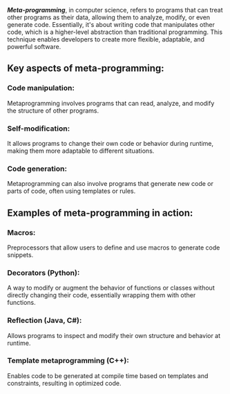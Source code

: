 ***Meta-programming***, in computer science, refers to programs that can treat other programs as their data, allowing them to analyze, modify, or even generate code. Essentially, it's about writing code that manipulates other code, which is a higher-level abstraction than traditional programming. This technique enables developers to create more flexible, adaptable, and powerful software. 


## Key aspects of meta-programming:

### Code manipulation:
Metaprogramming involves programs that can read, analyze, and modify the structure of other programs.

### Self-modification:
It allows programs to change their own code or behavior during runtime, making them more adaptable to different situations.

### Code generation:
Metaprogramming can also involve programs that generate new code or parts of code, often using templates or rules. 


## Examples of meta-programming in action: 

### Macros:
Preprocessors that allow users to define and use macros to generate code snippets. 

### Decorators (Python):
A way to modify or augment the behavior of functions or classes without directly changing their code, essentially wrapping them with other functions. 

### Reflection (Java, C#):
Allows programs to inspect and modify their own structure and behavior at runtime. 

###  Template metaprogramming (C++):
Enables code to be generated at compile time based on templates and constraints, resulting in optimized code. 